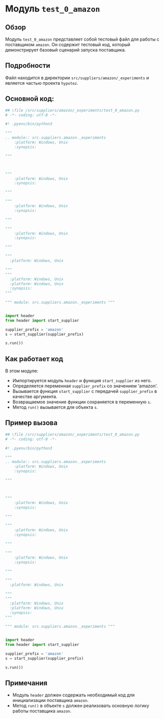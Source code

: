 # Модуль `test_0_amazon` 

## Обзор

Модуль `test_0_amazon` представляет собой тестовый файл для работы с поставщиком `amazon`. Он содержит тестовый код, который демонстрирует базовый сценарий запуска поставщика.

## Подробности 

Файл находится в директории `src/suppliers/amazon/_experiments` и является частью проекта `hypotez`.

## Основной код:
```python
## \file /src/suppliers/amazon/_experiments/test_0_amazon.py
# -*- coding: utf-8 -*-

#! .pyenv/bin/python3

"""
.. module:: src.suppliers.amazon._experiments 
	:platform: Windows, Unix
	:synopsis:

"""



"""
	:platform: Windows, Unix
	:synopsis:

"""

"""
	:platform: Windows, Unix
	:synopsis:

"""

"""
	:platform: Windows, Unix
	:synopsis:

"""

"""
  :platform: Windows, Unix

"""
"""
  :platform: Windows, Unix
  :platform: Windows, Unix
  :synopsis:
"""
  
""" module: src.suppliers.amazon._experiments """


import header
from header import start_supplier

supplier_prefix = 'amazon'
s = start_supplier(supplier_prefix)

s.run())
```

## Как работает код

В этом модуле:

- Импортируется модуль `header` и функция `start_supplier` из него.
- Определяется переменная `supplier_prefix` со значением 'amazon'.
- Вызывается функция `start_supplier` с передачей `supplier_prefix` в качестве аргумента. 
- Возвращаемое значение функции сохраняется в переменную `s`.
- Метод `run()` вызывается для объекта `s`.

## Пример вызова 

```python
## \file /src/suppliers/amazon/_experiments/test_0_amazon.py
# -*- coding: utf-8 -*-

#! .pyenv/bin/python3

"""
.. module:: src.suppliers.amazon._experiments 
	:platform: Windows, Unix
	:synopsis:

"""



"""
	:platform: Windows, Unix
	:synopsis:

"""

"""
	:platform: Windows, Unix
	:synopsis:

"""

"""
	:platform: Windows, Unix
	:synopsis:

"""

"""
  :platform: Windows, Unix

"""
"""
  :platform: Windows, Unix
  :platform: Windows, Unix
  :synopsis:
"""
  
""" module: src.suppliers.amazon._experiments """


import header
from header import start_supplier

supplier_prefix = 'amazon'
s = start_supplier(supplier_prefix)

s.run())
```


## Примечания 

- Модуль `header` должен содержать необходимый код для инициализации поставщика `amazon`.
- Метод `run()` в объекте `s` должен реализовать основную логику работы поставщика `amazon`.
